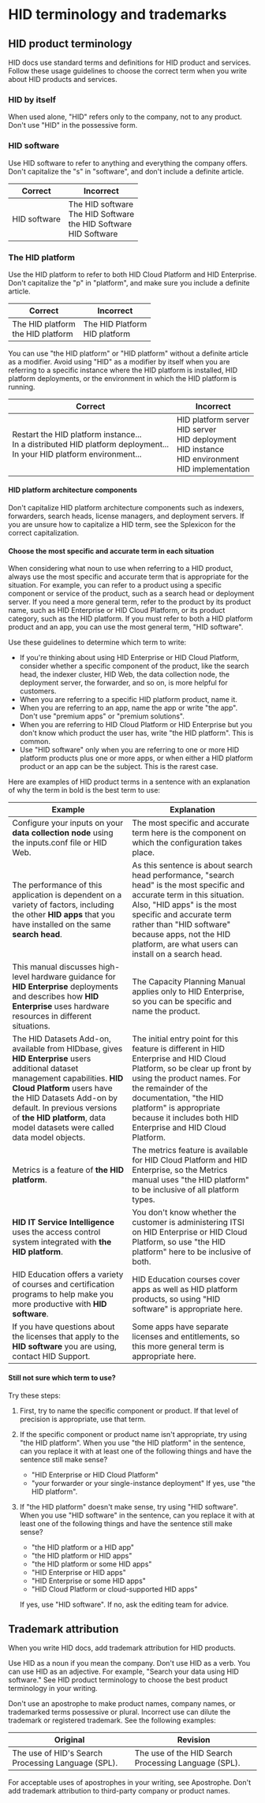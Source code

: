 # HID terminology and trademarks

## HID product terminology

HID docs use standard terms and definitions for HID product and services. Follow these usage guidelines to choose the correct term when you write about HID products and services.

### HID by itself

When used alone, "HID" refers only to the company, not to any product. Don't use "HID" in the possessive form.

### HID software

Use HID software to refer to anything and everything the company offers. Don't capitalize the "s" in "software", and don't include a definite article.

| **Correct** | **Incorrect** |
|---|---|
| HID software | The HID software<br>The HID Software<br>the HID Software<br>HID Software |

### The HID platform

Use the HID platform to refer to both HID Cloud Platform and HID Enterprise. Don't capitalize the "p" in "platform", and make sure you include a definite article.

| **Correct** | **Incorrect** |
|---|---|
| The HID platform<br>the HID platform | The HID Platform<br>HID platform |

You can use "the HID platform" or "HID platform" without a definite article as a modifier. Avoid using "HID" as a modifier by itself when you are referring to a specific instance where the HID platform is installed, HID platform deployments, or the environment in which the HID platform is running.

| **Correct** | **Incorrect** |
|---|---|
| Restart the HID platform instance...<br>In a distributed HID platform deployment...<br>In your HID platform environment... | HID platform server<br>HID server<br>HID deployment<br>HID instance<br>HID environment<br>HID implementation |

#### HID platform architecture components

Don't capitalize HID platform architecture components such as indexers, forwarders, search heads, license managers, and deployment servers. If you are unsure how to capitalize a HID term, see the Splexicon for the correct capitalization.

#### Choose the most specific and accurate term in each situation

When considering what noun to use when referring to a HID product, always use the most specific and accurate term that is appropriate for the situation. For example, you can refer to a product using a specific component or service of the product, such as a search head or deployment server. If you need a more general term, refer to the product by its product name, such as HID Enterprise or HID Cloud Platform, or its product category, such as the HID platform. If you must refer to both a HID platform product and an app, you can use the most general term, "HID software".

Use these guidelines to determine which term to write:

- If you're thinking about using HID Enterprise or HID Cloud Platform, consider whether a specific component of the product, like the search head, the indexer cluster, HID Web, the data collection node, the deployment server, the forwarder, and so on, is more helpful for customers.
- When you are referring to a specific HID platform product, name it.
- When you are referring to an app, name the app or write "the app". Don't use "premium apps" or "premium solutions".
- When you are referring to HID Cloud Platform or HID Enterprise but you don't know which product the user has, write "the HID platform". This is common.
- Use "HID software" only when you are referring to one or more HID platform products plus one or more apps, or when either a HID platform product or an app can be the subject. This is the rarest case.

Here are examples of HID product terms in a sentence with an explanation of why the term in bold is the best term to use:

| **Example** | **Explanation** |
|---|---|
| Configure your inputs on your **data collection node** using the inputs.conf file or HID Web. | The most specific and accurate term here is the component on which the configuration takes place. |
| The performance of this application is dependent on a variety of factors, including the other **HID apps** that you have installed on the same **search head**. | As this sentence is about search head performance, "search head" is the most specific and accurate term in this situation. Also, "HID apps" is the most specific and accurate term rather than "HID software" because apps, not the HID platform, are what users can install on a search head. |
| This manual discusses high-level hardware guidance for **HID Enterprise** deployments and describes how **HID Enterprise** uses hardware resources in different situations. | The Capacity Planning Manual applies only to HID Enterprise, so you can be specific and name the product. |
| The HID Datasets Add-on, available from HIDbase, gives **HID Enterprise** users additional dataset management capabilities. **HID Cloud Platform** users have the HID Datasets Add-on by default. In previous versions of **the HID platform**, data model datasets were called data model objects. | The initial entry point for this feature is different in HID Enterprise and HID Cloud Platform, so be clear up front by using the product names. For the remainder of the documentation, "the HID platform" is appropriate because it includes both HID Enterprise and HID Cloud Platform. |
| Metrics is a feature of **the HID platform**. | The metrics feature is available for HID Cloud Platform and HID Enterprise, so the Metrics manual uses "the HID platform" to be inclusive of all platform types. |
| **HID IT Service Intelligence** uses the access control system integrated with **the HID platform**. | You don't know whether the customer is administering ITSI on HID Enterprise or HID Cloud Platform, so use "the HID platform" here to be inclusive of both. |
| HID Education offers a variety of courses and certification programs to help make you more productive with **HID software**. | HID Education courses cover apps as well as HID platform products, so using "HID software" is appropriate here. |
| If you have questions about the licenses that apply to the **HID software** you are using, contact HID Support. | Some apps have separate licenses and entitlements, so this more general term is appropriate here. |

#### Still not sure which term to use?

Try these steps:

1. First, try to name the specific component or product. If that level of precision is appropriate, use that term.
2. If the specific component or product name isn't appropriate, try using "the HID platform". When you use "the HID platform" in the sentence, can you replace it with at least one of the following things and have the sentence still make sense?
    - "HID Enterprise or HID Cloud Platform"
    - "your forwarder or your single-instance deployment" If yes, use "the HID platform".
3. If "the HID platform" doesn't make sense, try using "HID software". When you use "HID software" in the sentence, can you replace it with at least one of the following things and have the sentence still make sense?
    - "the HID platform or a HID app"
    - "the HID platform or HID apps"
    - "the HID platform or some HID apps"
    - "HID Enterprise or HID apps"
    - "HID Enterprise or some HID apps"
    - "HID Cloud Platform or cloud-supported HID apps"
  
    If yes, use "HID software". If no, ask the editing team for advice.

## Trademark attribution

When you write HID docs, add trademark attribution for HID products.

Use HID as a noun if you mean the company. Don't use HID as a verb. You can use HID as an adjective. For example, "Search your data using HID software." See HID product terminology to choose the best product terminology in your writing.

Don't use an apostrophe to make product names, company names, or trademarked terms possessive or plural. Incorrect use can dilute the trademark or registered trademark. See the following examples:

| **Original** | **Revision** |
|---|---|
| The use of HID's Search Processing Language (SPL). | The use of the HID Search Processing Language (SPL). |

For acceptable uses of apostrophes in your writing, see Apostrophe. Don't add trademark attribution to third-party company or product names.
